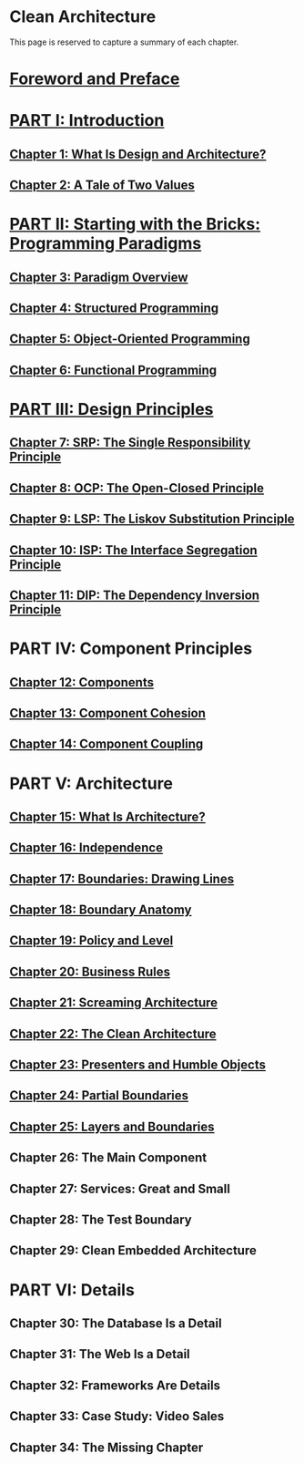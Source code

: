# Clean Architecture

This page is reserved to capture a summary of each chapter.

# [Foreword and Preface](./summaries/preface.md)

# [PART I: Introduction](./summaries/part-1.md)

## [Chapter 1: What Is Design and Architecture?](./summaries/chapter-1.md)

## [Chapter 2: A Tale of Two Values](summaries/chapter-2.md)

# [PART II: Starting with the Bricks: Programming Paradigms](summaries/part-2.md)

## [Chapter 3: Paradigm Overview](summaries/chapter-3.md)

## [Chapter 4: Structured Programming](summaries/chapter-4.md)

## [Chapter 5: Object-Oriented Programming](summaries/chapter-5.md)

## [Chapter 6: Functional Programming](summaries/chapter-6.md)

# [PART III: Design Principles](summaries/part-3.md)

## [Chapter 7: SRP: The Single Responsibility Principle](summaries/chapter-7.md)

## [Chapter 8: OCP: The Open-Closed Principle](summaries/chapter-8.md)

## [Chapter 9: LSP: The Liskov Substitution Principle](summaries/chapter-9.md)

## [Chapter 10: ISP: The Interface Segregation Principle](summaries/chapter-10.md)

## [Chapter 11: DIP: The Dependency Inversion Principle](summaries/chapter-11.md)

# PART IV: Component Principles

## [Chapter 12: Components](summaries/chapter-12.md)

## [Chapter 13: Component Cohesion](summaries/chapter-13.md)

## [Chapter 14: Component Coupling](summaries/chapter-14.md)

# PART V: Architecture

## [Chapter 15: What Is Architecture?](summaries/chapter-15.md)

## [Chapter 16: Independence](summaries/chapter-16.md)

## [Chapter 17: Boundaries: Drawing Lines](summaries/chapter-17.md)

## [Chapter 18: Boundary Anatomy](summaries/chapter-18.md)

## [Chapter 19: Policy and Level](summaries/chapter-19.md)

## [Chapter 20: Business Rules](summaries/chapter-20.md)

## [Chapter 21: Screaming Architecture](summaries/chapter-21.md)

## [Chapter 22: The Clean Architecture](summaries/chapter-22.md)

## [Chapter 23: Presenters and Humble Objects](summaries/chapter-23.md)

## [Chapter 24: Partial Boundaries](summaries/chapter-24.md)

## [Chapter 25: Layers and Boundaries](summaries/chapter-25.md)

## Chapter 26: The Main Component

## Chapter 27: Services: Great and Small

## Chapter 28: The Test Boundary

## Chapter 29: Clean Embedded Architecture

# PART VI: Details

## Chapter 30: The Database Is a Detail

## Chapter 31: The Web Is a Detail

## Chapter 32: Frameworks Are Details

## Chapter 33: Case Study: Video Sales

## Chapter 34: The Missing Chapter
